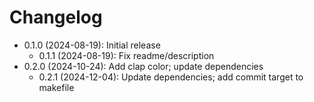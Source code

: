# Changelog

* 0.1.0 (2024-08-19): Initial release
    * 0.1.1 (2024-08-19): Fix readme/description
* 0.2.0 (2024-10-24): Add clap color; update dependencies
    * 0.2.1 (2024-12-04): Update dependencies; add commit target to makefile

